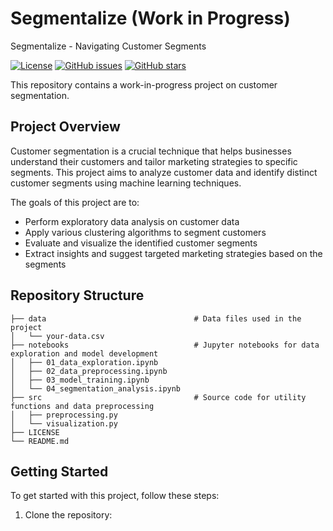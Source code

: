 # Segmentalize (Work in Progress)
Segmentalize - Navigating Customer Segments

[![License](https://img.shields.io/badge/License-MIT-blue.svg)](https://opensource.org/licenses/MIT)
[![GitHub issues](https://img.shields.io/github/issues/your-username/customer-segmentation.svg)](https://github.com/your-username/customer-segmentation/issues)
[![GitHub stars](https://img.shields.io/github/stars/your-username/customer-segmentation.svg)](https://github.com/your-username/customer-segmentation/stargazers)

This repository contains a work-in-progress project on customer segmentation. 

## Project Overview

Customer segmentation is a crucial technique that helps businesses understand their customers and tailor marketing strategies to specific segments. This project aims to analyze customer data and identify distinct customer segments using machine learning techniques.

The goals of this project are to:
- Perform exploratory data analysis on customer data
- Apply various clustering algorithms to segment customers
- Evaluate and visualize the identified customer segments
- Extract insights and suggest targeted marketing strategies based on the segments

## Repository Structure

    ├── data                                 # Data files used in the project 
    │   └── your-data.csv
    ├── notebooks                            # Jupyter notebooks for data exploration and model development
    │   ├── 01_data_exploration.ipynb
    │   ├── 02_data_preprocessing.ipynb
    │   ├── 03_model_training.ipynb
    │   └── 04_segmentation_analysis.ipynb
    ├── src                                  # Source code for utility functions and data preprocessing
    │   ├── preprocessing.py
    │   └── visualization.py
    ├── LICENSE
    └── README.md

## Getting Started

To get started with this project, follow these steps:

1. Clone the repository:

